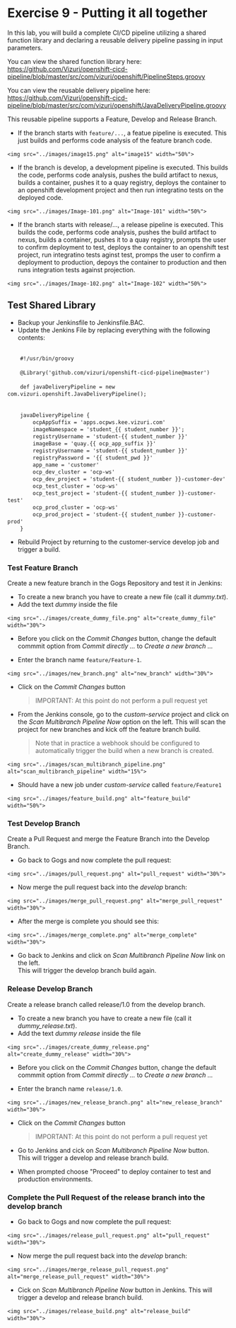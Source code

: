 # Exercise 9 - Putting it all together
    
In this lab, you will build a complete CI/CD pipeline utilizing a shared function library and declaring a reusable delivery pipeline passing in input parameters.  

You can view the shared function library here:
<https://github.com/Vizuri/openshift-cicd-pipeline/blob/master/src/com/vizuri/openshift/PipelineSteps.groovy>

You can view the reusable delivery pipeline here:
<https://github.com/Vizuri/openshift-cicd-pipeline/blob/master/src/com/vizuri/openshift/JavaDeliveryPipeline.groovy>

This reusable pipeline supports a Feature, Develop and Release Branch.

   * If the branch starts with `feature/...`, a featue pipeline is executed. This just builds and performs code analysis of the feature branch code. 

    <img src="../images/image15.png" alt="image15" width="50%">

   * If the branch is develop, a development pipeline is executed.
     This builds the code, performs code analysis, pushes the build artifact to nexus, 
     builds a container, pushes it to a quay registry, deploys the container to an openshift development project and then run integratino tests on the deployed code.

    <img src="../images/Image-101.png" alt="Image-101" width="50%">

   * If the branch starts with release/..., a release pipeline is executed.
     This builds the code, performs code analysis, pushes the build artifact to nexus, 
     builds a container, pushes it to a quay registry, prompts the user to confirm deployment to test, 
     deploys the container to an openshift test project, run integratino tests aginst test, 
     promps the user to confirm a deployment to production, depoys the container to production and then runs integration tests against projection.

    <img src="../images/Image-102.png" alt="Image-102" width="50%">

## Test Shared Library

* Backup your Jenkinsfile to Jenkinsfile.BAC.
* Update the Jenkins File by replacing everything with the following contents:

```

    #!/usr/bin/groovy
    
    @Library('github.com/vizuri/openshift-cicd-pipeline@master')
    
    def javaDeliveryPipeline = new com.vizuri.openshift.JavaDeliveryPipeline();
    
    
    javaDeliveryPipeline {
        ocpAppSuffix = 'apps.ocpws.kee.vizuri.com'
        imageNamespace = 'student_{{ student_number }}';
        registryUsername = 'student-{{ student_number }}'
        imageBase = 'quay.{{ ocp_app_suffix }}'
        registryUsername = 'student-{{ student_number }}'
        registryPassword = '{{ student_pwd }}'
        app_name = 'customer'
        ocp_dev_cluster = 'ocp-ws'
        ocp_dev_project = 'student-{{ student_number }}-customer-dev'
        ocp_test_cluster = 'ocp-ws'
        ocp_test_project = 'student-{{ student_number }}-customer-test'
        ocp_prod_cluster = 'ocp-ws'
        ocp_prod_project = 'student-{{ student_number }}-customer-prod'
    }

```

* Rebuild Project by returning to the customer-service develop job and trigger a build.

### Test Feature Branch
Create a new feature branch in the Gogs Repository and test it in Jenkins:

   * To create a new branch you have to create a new file (call it *dummy.txt*).
   * Add the text *dummy* inside the file
        
    <img src="../images/create_dummy_file.png" alt="create_dummy_file" width="30%">
     
   * Before you click on the *Commit Changes* button, change the default commmit option 
     from *Commit directly ...* to *Create a new branch ...*
           
   * Enter the branch name `feature/Feature-1`. 
       
    <img src="../images/new_branch.png" alt="new_branch" width="30%">
    
   * Click on the *Commit Changes* button
     >IMPORTANT: At this point do not perform a pull request yet
     
   * From the Jenkins console, go to the *custom-service* project and click on the *Scan Multibranch Pipeline Now* option on the left. 
     This will scan the project for new branches and kick off the feature branch build.  

     >Note that in practice a webhook should be configured to automatically trigger the build when a new branch is created. 

    <img src="../images/scan_multibranch_pipeline.png" alt="scan_multibranch_pipeline" width="15%">

   * Should have a new job under *custom-service* called `feature/Feature1`
   
    <img src="../images/feature_build.png" alt="feature_build" width="50%">
   
   
### Test Develop Branch
Create a Pull Request and merge the Feature Branch into the Develop Branch. 
   
   * Go back to Gogs and now complete the pull request:
    
    <img src="../images/pull_request.png" alt="pull_request" width="30%">  

   * Now merge the pull request back into the *develop* branch:
   
    <img src="../images/merge_pull_request.png" alt="merge_pull_request" width="30%">

   * After the merge is complete you should see this:
   
    <img src="../images/merge_complete.png" alt="merge_complete" width="30%">
   
   * Go back to Jenkins and click on *Scan Multibranch Pipeline Now* link on the left.  
     This will trigger the develop branch build again.

### Release Develop Branch
Create a release branch called release/1.0 from the develop branch. 

   * To create a new branch you have to create a new file (call it *dummy_release.txt*).
   * Add the text *dummy release* inside the file
    
    <img src="../images/create_dummy_release.png" alt="create_dummy_release" width="30%">
        
   * Before you click on the *Commit Changes* button, change the default commmit option 
        from *Commit directly ...* to *Create a new branch ...*
              
   * Enter the branch name `release/1.0`. 
   
    <img src="../images/new_release_branch.png" alt="new_release_branch" width="30%"> 
 
   * Click on the *Commit Changes* button
     >IMPORTANT: At this point do not perform a pull request yet
     
   * Go to Jenkins and cick on *Scan Multibranch Pipeline Now* button.  
     This will trigger a develop and release branch build.  
   
   * When prompted choose "Proceed" to deploy container to test and production environments.
 
### Complete the Pull Request of the release branch into the develop branch   
   * Go back to Gogs and now complete the pull request:
       
    <img src="../images/release_pull_request.png" alt="pull_request" width="30%">  
   
   * Now merge the pull request back into the *develop* branch:
      
    <img src="../images/merge_release_pull_request.png" alt="merge_release_pull_request" width="30%"> 

   * Cick on *Scan Multibranch Pipeline Now* button in Jenkins.
     This will trigger a develop and release branch build.
          
    <img src="../images/release_build.png" alt="release_build" width="30%"> 

